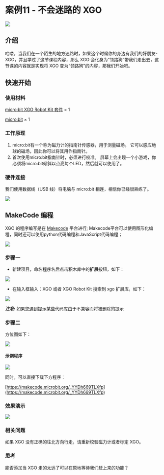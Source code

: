 ﻿---
sidebar_position: 18
sidebar_label: 案例11 - 不会迷路的 XGO
---

# 案例11 - 不会迷路的 XGO

![](https://wiki-media-ef.oss-cn-hongkong.aliyuncs.com/docs/microbit/robot/xgo-robot-kit/images/microbit-xgo-robot-kit-case11-01.png)

## 介绍

哈喽，当我们在一个陌生的地方迷路时，如果这个时候你的身边有我们的好朋友-XGO，并且学过了这节课程内容，那么 XGO 会化身为“领路狗”带我们走出去，这节课的内容就是实现将 XGO 变为“领路狗”的内容，那我们开始吧。

## 快速开始

### 使用材料

[micro:bit XGO Robot Kit 套件](https://www.elecfreaks.com/micro-bit-xgo-robot-kit.html) × 1

[micro:bit](https://www.elecfreaks.com/bbc-micro-bit-board-for-coding-programming-microbit.html) × 1

### 工作原理

1. micro:bit有一个称为磁力计的指南针传感器，用于测量磁场。 它可以感应地球的磁场，因此你可以将其用作指南针。
2. 首次使用micro:bit指南针时，必须进行校准。 屏幕上会出现一个小游戏，你必须将micro:bit倾斜以点亮每个LED，然后就可以使用了。

### 硬件连接

我们使用数据线（USB 线）将电脑与 micro:bit 相连，相信你已经很熟练了。

![](https://wiki-media-ef.oss-cn-hongkong.aliyuncs.com/docs/microbit/robot/xgo-robot-kit/images/microbit-xgo-robot-kit-22.png)

## MakeCode 编程

XGO 的程序编写是在 [Makecode](https://makecode.microbit.org/#) 平台进行; Makecode平台可以使用图形化编程，同时还可以使用python代码编程和JavaScript代码编程；

![](https://wiki-media-ef.oss-cn-hongkong.aliyuncs.com/docs/microbit/robot/xgo-robot-kit/images/microbit-xgo-robot-kit-10.png)

### 步骤一

- 新建项目，命名程序名后点击积木库中的**扩展**按钮，如下：

![](https://wiki-media-ef.oss-cn-hongkong.aliyuncs.com/docs/microbit/robot/xgo-robot-kit/images/microbit-xgo-robot-kit-12.png)

- 在输入框输入：XGO 或者 XGO Robot Kit 搜索到 xgo 扩展库，如下：

![](https://wiki-media-ef.oss-cn-hongkong.aliyuncs.com/docs/microbit/robot/xgo-robot-kit/images/microbit-xgo-robot-kit-13.png)

**_注意:_** 如果您遇到提示某些代码库由于不兼容而将被删除的提示

### 步骤二

方位图如下：

![](https://wiki-media-ef.oss-cn-hongkong.aliyuncs.com/docs/microbit/robot/xgo-robot-kit/images/microbit-xgo-robot-kit-case11-02.png)

#### 示例程序

![](https://wiki-media-ef.oss-cn-hongkong.aliyuncs.com/docs/microbit/robot/xgo-robot-kit/images/microbit-xgo-robot-kit-case11-03.png)

同时，可以直接下载下方程序：

[https://makecode.microbit.org/_YYDh669TLXfp](https://makecode.microbit.org/_YYDh669TLXfp)

### 效果演示

![](https://wiki-media-ef.oss-cn-hongkong.aliyuncs.com/docs/microbit/robot/xgo-robot-kit/images/microbit-xgo-robot-kit-case11-04.gif)

### 相关问题

如果 XGO 没有正确的往北方向行走，请重新校验磁力计或者标定 XGO。

### 思考

能否添加当 XGO 走的太远了可以在原地等待我们赶上来的功能？

